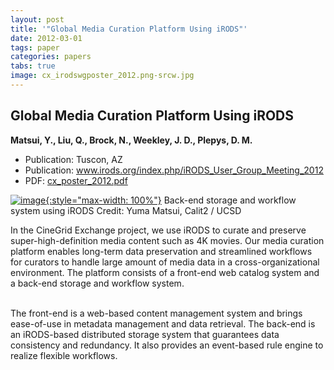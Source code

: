 ```yaml
---
layout: post
title: '"Global Media Curation Platform Using iRODS"'
date: 2012-03-01
tags: paper
categories: papers
tabs: true
image: cx_irodswgposter_2012.png-srcw.jpg
---
```


## Global Media Curation Platform Using iRODS
**Matsui, Y., Liu, Q., Brock, N., Weekley, J. D., Plepys, D. M.**
- Publication: Tuscon, AZ
- Publication: www.irods.org/index.php/iRODS_User_Group_Meeting_2012
- PDF: [cx_poster_2012.pdf](/documents/cx_poster_2012.pdf)


[![image](https://www.evl.uic.edu/output/originals/cx_irodswgposter_2012.png-srcw.jpg){:style="max-width: 100%"}](https://www.evl.uic.edu/output/originals/cx_irodswgposter_2012.png-srcw.jpg)
Back-end storage and workflow system using iRODS
Credit: Yuma Matsui, Calit2 / UCSD

In the CineGrid Exchange project, we use iRODS to curate and preserve super-high-definition media content such as 4K movies. Our media curation platform enables long-term data preservation and streamlined workflows for curators to handle large amount of media data in a cross-organizational environment. The platform consists of a front-end web catalog system and a back-end storage and workflow system.<br><br>

The front-end is a web-based content management system and brings ease-of-use in metadata management and data retrieval. The back-end is an iRODS-based distributed storage system that guarantees data consistency and redundancy. It also provides an event-based rule engine to realize flexible workflows.